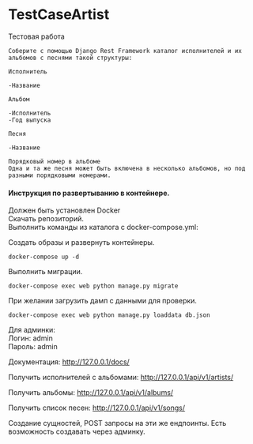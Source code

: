# TestCaseArtist
Тестовая работа
```
Соберите с помощью Django Rest Framework каталог исполнителей и их альбомов с песнями такой структуры:

Исполнитель

-Название

Альбом

-Исполнитель
-Год выпуска

Песня

-Название

Порядковый номер в альбоме
Одна и та же песня может быть включена в несколько альбомов, но под разными порядковыми номерами.
```
#### Инструкция по развертыванию в контейнере.
Должен быть установлен Docker\
Скачать репозиторий.\
Выполнить команды из каталога с docker-compose.yml:

Создать образы и развернуть контейнеры.
```commandline
docker-compose up -d
```
Выполнить миграции.
```commandline
docker-compose exec web python manage.py migrate
```
При желании загрузить дамп с данными для проверки.
```commandline
docker-compose exec web python manage.py loaddata db.json
```
Для админки:\
Логин: admin\
Пароль: admin

Документация: http://127.0.0.1/docs/

Получить исполнителей с альбомами: http://127.0.0.1/api/v1/artists/

Получить альбомы: http://127.0.0.1/api/v1/albums/

Получить список песен: http://127.0.0.1/api/v1/songs/

Создание сущностей, POST запросы на эти же ендпоинты. Есть возможность создавать через админку.